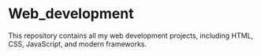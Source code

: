 # Web_development
This repository contains all my web development projects, including HTML, CSS, JavaScript, and modern frameworks.
